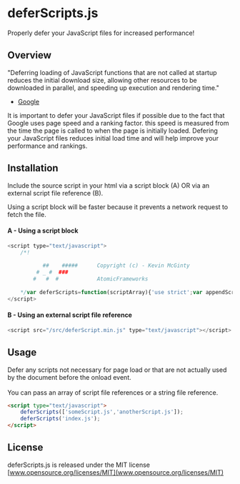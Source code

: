 # deferScripts.js
Properly defer your JavaScript files for increased performance! <br>

## Overview
"Deferring loading of JavaScript functions that are not called at startup reduces the initial download size, allowing other resources to be downloaded in parallel, and speeding up execution and rendering time."
- [Google](https://developers.google.com/speed/docs/best-practices/payload#DeferLoadingJS)

It is important to defer your JavaScript files if possible due to the fact that Google uses page speed and a ranking factor.  this speed is measured from the time the page is called to when the page is initially loaded.  Defering your JavaScript files reduces initial load time and will help improve your performance and rankings.

## Installation
Include the source script in your html via a script block (A) OR via an external script file reference (B). <br>

Using a script block will be faster because it prevents a network request to fetch the file.

#### A - Using a script block

```js
<script type="text/javascript">
    /*!
    
           ##    #####      Copyright (c) - Kevin McGinty
         # _ #  ###        
        #   #  #            AtomicFrameworks
    
    */var deferScripts=function(scriptArray){'use strict';var appendScript=function(src){var script=document.createElement('script');script.type='text/javascript';script.src=src;document.body.appendChild(script);},loadScripts=function(){var i,l;if(scriptArray instanceof Array){for(i=0,l=scriptArray.length;i<l;i+=1){appendScript(scriptArray[i]);}}else if(typeof scriptArray==='string'){appendScript(scriptArray);}};if(window.addEventListener){window.addEventListener('load',loadScripts,false);}else if(window.attachEvent){window.attachEvent('onload',loadScripts);}else{window.onload=loadScripts;}};
</script>
```

#### B - Using an external script file reference

```js
<script src="/src/deferScript.min.js" type="text/javascript"></script>
```

## Usage

Defer any scripts not necessary for page load or that are not actually used by the document before the onload event. <br>
<br>
You can pass an array of script file references or a string file reference.

```html
<script type="text/javascript">
    deferScripts(['someScript.js','anotherScript.js']);
    deferScripts('index.js');
</script>
```

## License 
deferScripts.js is released under the MIT license <br>
[www.opensource.org/licenses/MIT](www.opensource.org/licenses/MIT)
